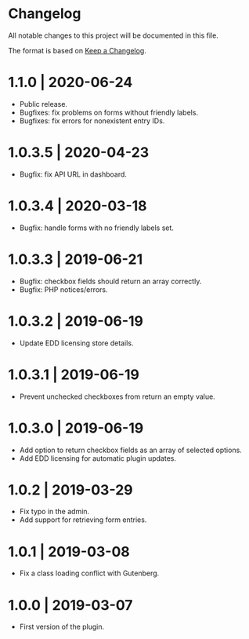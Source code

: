# Changelog

All notable changes to this project will be documented in this file.

The format is based on [Keep a Changelog](https://keepachangelog.com/en/1.0.0/).

# 1.1.0 | 2020-06-24
  - Public release.
  - Bugfixes: fix problems on forms without friendly labels.
  - Bugfixes: fix errors for nonexistent entry IDs.

# 1.0.3.5 | 2020-04-23
  - Bugfix: fix API URL in dashboard.

# 1.0.3.4 | 2020-03-18
  - Bugfix: handle forms with no friendly labels set.

# 1.0.3.3 | 2019-06-21
  - Bugfix: checkbox fields should return an array correctly.
  - Bugfix: PHP notices/errors.

# 1.0.3.2 | 2019-06-19
  - Update EDD licensing store details.

# 1.0.3.1 | 2019-06-19
  - Prevent unchecked checkboxes from return an empty value.

# 1.0.3.0 | 2019-06-19
  - Add option to return checkbox fields as an array of selected options.
  - Add EDD licensing for automatic plugin updates.

# 1.0.2 | 2019-03-29
  - Fix typo in the admin.
  - Add support for retrieving form entries.

# 1.0.1 | 2019-03-08
  - Fix a class loading conflict with Gutenberg.

# 1.0.0 | 2019-03-07
  - First version of the plugin.
